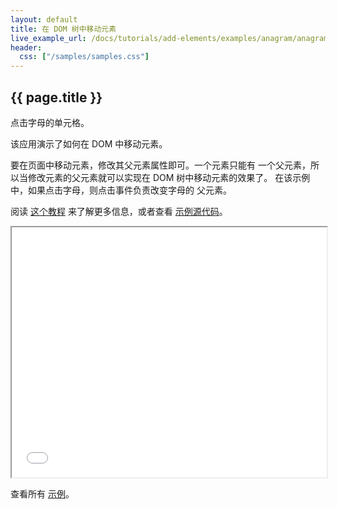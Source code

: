 ```yaml
---
layout: default
title: 在 DOM 树中移动元素
live_example_url: /docs/tutorials/add-elements/examples/anagram/anagram.html">
header:
  css: ["/samples/samples.css"]
---
```


## {{ page.title }}

点击字母的单元格。

该应用演示了如何在 DOM 中移动元素。

要在页面中移动元素，修改其父元素属性即可。一个元素只能有
一个父元素，所以当修改元素的父元素就可以实现在 DOM 树中移动元素的效果了。
在该示例中，如果点击字母，则点击事件负责改变字母的
父元素。

阅读 [这个教程](/docs/tutorials/add-elements/#moving-elements)
来了解更多信息，或者查看
[示例源代码](https://github.com/dart-lang/dart-tutorials-samples/tree/master/web/anagram)。

<iframe class="running-app-frame"
        style="height:400px;width:100%;"
        src="{{page.live_example_url}}">
</iframe>

查看所有 [示例](/samples/)。
